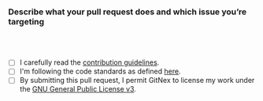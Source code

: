 ### Describe what your pull request does and which issue you’re targeting
<!-- Create a new issue, if it doesn't exist yet -->
<br><br>

<!-- Make sure you are targeting the master branch, pull requests on release branches are only allowed for bug fixes. -->

- [ ] I carefully read the [contribution guidelines](https://codeberg.org/GitNex/GitNex/src/branch/master/CONTRIBUTING.md).
- [ ] I'm following the code standards as defined [here](https://codeberg.org/gitnex/GitNex/wiki/Code-Standards).
- [ ] By submitting this pull request, I permit GitNex to license my work under the [GNU General Public License v3](https://codeberg.org/GitNex/GitNex/src/branch/master/LICENSE).